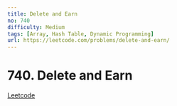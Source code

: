 ```yaml
---
title: Delete and Earn
no: 740
difficulty: Medium
tags: [Array, Hash Table, Dynamic Programming]
url: https://leetcode.com/problems/delete-and-earn/
---
```


# 740. Delete and Earn

[Leetcode](https://leetcode.com/problems/delete-and-earn/)

